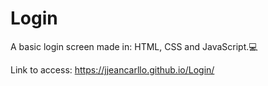# Login

A basic login screen made in: HTML, CSS and JavaScript.💻

Link to access: https://jjeancarllo.github.io/Login/
